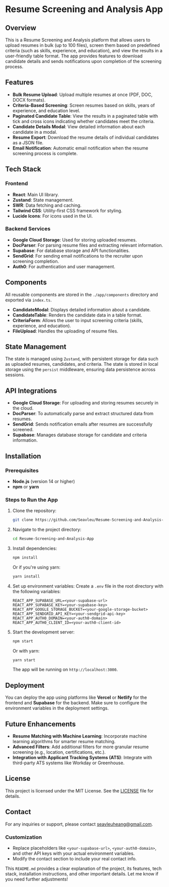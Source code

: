 # Resume Screening and Analysis App

## Overview
This is a Resume Screening and Analysis platform that allows users to upload resumes in bulk (up to 100 files), screen them based on predefined criteria (such as skills, experience, and education), and view the results in a user-friendly table format. The app provides features to download candidate details and sends notifications upon completion of the screening process.

## Features
- **Bulk Resume Upload**: Upload multiple resumes at once (PDF, DOC, DOCX formats).
- **Criteria-Based Screening**: Screen resumes based on skills, years of experience, and education level.
- **Paginated Candidate Table**: View the results in a paginated table with tick and cross icons indicating whether candidates meet the criteria.
- **Candidate Details Modal**: View detailed information about each candidate in a modal.
- **Resume Export**: Download the resume details of individual candidates as a JSON file.
- **Email Notification**: Automatic email notification when the resume screening process is complete.

## Tech Stack
### Frontend
- **React**: Main UI library.
- **Zustand**: State management.
- **SWR**: Data fetching and caching.
- **Tailwind CSS**: Utility-first CSS framework for styling.
- **Lucide Icons**: For icons used in the UI.

### Backend Services
- **Google Cloud Storage**: Used for storing uploaded resumes.
- **DocParser**: For parsing resume files and extracting relevant information.
- **Supabase**: For database storage and API functionalities.
- **SendGrid**: For sending email notifications to the recruiter upon screening completion.
- **Auth0**: For authentication and user management.

## Components
All reusable components are stored in the `./app/components` directory and exported via `index.ts`.

- **CandidateModal**: Displays detailed information about a candidate.
- **CandidateTable**: Renders the candidate data in a table format.
- **CriteriaForm**: Allows the user to input screening criteria (skills, experience, and education).
- **FileUpload**: Handles the uploading of resume files.

## State Management
The state is managed using `Zustand`, with persistent storage for data such as uploaded resumes, candidates, and criteria. The state is stored in local storage using the `persist` middleware, ensuring data persistence across sessions.

## API Integrations
- **Google Cloud Storage**: For uploading and storing resumes securely in the cloud.
- **DocParser**: To automatically parse and extract structured data from resumes.
- **SendGrid**: Sends notification emails after resumes are successfully screened.
- **Supabase**: Manages database storage for candidate and criteria information.

## Installation

### Prerequisites
- **Node.js** (version 14 or higher)
- **npm** or **yarn**

### Steps to Run the App

1. Clone the repository:
   ```bash
   git clone https://github.com/Seavleu/Resume-Screening-and-Analysis-App
   ```

2. Navigate to the project directory:
   ```bash
   cd Resume-Screening-and-Analysis-App
   ```

3. Install dependencies:
   ```bash
   npm install
   ```

   Or if you're using yarn:
   ```bash
   yarn install
   ```

4. Set up environment variables:
   Create a `.env` file in the root directory with the following variables:
   ```env
   REACT_APP_SUPABASE_URL=<your-supabase-url>
   REACT_APP_SUPABASE_KEY=<your-supabase-key>
   REACT_APP_GOOGLE_STORAGE_BUCKET=<your-google-storage-bucket>
   REACT_APP_SENDGRID_API_KEY=<your-sendgrid-api-key>
   REACT_APP_AUTH0_DOMAIN=<your-auth0-domain>
   REACT_APP_AUTH0_CLIENT_ID=<your-auth0-client-id>
   ```

5. Start the development server:
   ```bash
   npm start
   ```

   Or with yarn:
   ```bash
   yarn start
   ```

   The app will be running on `http://localhost:3000`.

## Deployment
You can deploy the app using platforms like **Vercel** or **Netlify** for the frontend and **Supabase** for the backend. Make sure to configure the environment variables in the deployment settings.

## Future Enhancements
- **Resume Matching with Machine Learning**: Incorporate machine learning algorithms for smarter resume matching.
- **Advanced Filters**: Add additional filters for more granular resume screening (e.g., location, certifications, etc.).
- **Integration with Applicant Tracking Systems (ATS)**: Integrate with third-party ATS systems like Workday or Greenhouse.

## License
This project is licensed under the MIT License. See the [LICENSE](./LICENSE) file for details.

## Contact
For any inquiries or support, please contact seavleuheang@gmail.com.

### Customization
- Replace placeholders like `<your-supabase-url>`, `<your-auth0-domain>`, and other API keys with your actual environment variables.
- Modify the contact section to include your real contact info.

This `README.md` provides a clear explanation of the project, its features, tech stack, installation instructions, and other important details. Let me know if you need further adjustments!
